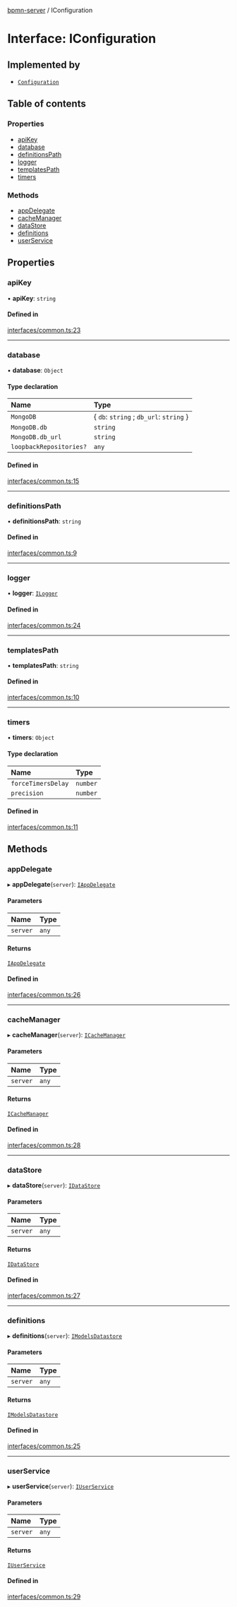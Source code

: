 [bpmn-server](../README.md) / IConfiguration

# Interface: IConfiguration

## Implemented by

- [`Configuration`](../classes/Configuration.md)

## Table of contents

### Properties

- [apiKey](IConfiguration.md#apikey)
- [database](IConfiguration.md#database)
- [definitionsPath](IConfiguration.md#definitionspath)
- [logger](IConfiguration.md#logger)
- [templatesPath](IConfiguration.md#templatespath)
- [timers](IConfiguration.md#timers)

### Methods

- [appDelegate](IConfiguration.md#appdelegate)
- [cacheManager](IConfiguration.md#cachemanager)
- [dataStore](IConfiguration.md#datastore)
- [definitions](IConfiguration.md#definitions)
- [userService](IConfiguration.md#userservice)

## Properties

### apiKey

• **apiKey**: `string`

#### Defined in

[interfaces/common.ts:23](https://bitbucket.org/ralphhanna/bpmn-server/src/2ac50a51/WebApp/bpmnServer/src/interfaces/common.ts#lines-23)

___

### database

• **database**: `Object`

#### Type declaration

| Name | Type |
| :------ | :------ |
| `MongoDB` | \{ `db`: `string` ; `db_url`: `string`  } |
| `MongoDB.db` | `string` |
| `MongoDB.db_url` | `string` |
| `loopbackRepositories?` | `any` |

#### Defined in

[interfaces/common.ts:15](https://bitbucket.org/ralphhanna/bpmn-server/src/2ac50a51/WebApp/bpmnServer/src/interfaces/common.ts#lines-15)

___

### definitionsPath

• **definitionsPath**: `string`

#### Defined in

[interfaces/common.ts:9](https://bitbucket.org/ralphhanna/bpmn-server/src/2ac50a51/WebApp/bpmnServer/src/interfaces/common.ts#lines-9)

___

### logger

• **logger**: [`ILogger`](ILogger.md)

#### Defined in

[interfaces/common.ts:24](https://bitbucket.org/ralphhanna/bpmn-server/src/2ac50a51/WebApp/bpmnServer/src/interfaces/common.ts#lines-24)

___

### templatesPath

• **templatesPath**: `string`

#### Defined in

[interfaces/common.ts:10](https://bitbucket.org/ralphhanna/bpmn-server/src/2ac50a51/WebApp/bpmnServer/src/interfaces/common.ts#lines-10)

___

### timers

• **timers**: `Object`

#### Type declaration

| Name | Type |
| :------ | :------ |
| `forceTimersDelay` | `number` |
| `precision` | `number` |

#### Defined in

[interfaces/common.ts:11](https://bitbucket.org/ralphhanna/bpmn-server/src/2ac50a51/WebApp/bpmnServer/src/interfaces/common.ts#lines-11)

## Methods

### appDelegate

▸ **appDelegate**(`server`): [`IAppDelegate`](IAppDelegate.md)

#### Parameters

| Name | Type |
| :------ | :------ |
| `server` | `any` |

#### Returns

[`IAppDelegate`](IAppDelegate.md)

#### Defined in

[interfaces/common.ts:26](https://bitbucket.org/ralphhanna/bpmn-server/src/2ac50a51/WebApp/bpmnServer/src/interfaces/common.ts#lines-26)

___

### cacheManager

▸ **cacheManager**(`server`): [`ICacheManager`](ICacheManager.md)

#### Parameters

| Name | Type |
| :------ | :------ |
| `server` | `any` |

#### Returns

[`ICacheManager`](ICacheManager.md)

#### Defined in

[interfaces/common.ts:28](https://bitbucket.org/ralphhanna/bpmn-server/src/2ac50a51/WebApp/bpmnServer/src/interfaces/common.ts#lines-28)

___

### dataStore

▸ **dataStore**(`server`): [`IDataStore`](IDataStore.md)

#### Parameters

| Name | Type |
| :------ | :------ |
| `server` | `any` |

#### Returns

[`IDataStore`](IDataStore.md)

#### Defined in

[interfaces/common.ts:27](https://bitbucket.org/ralphhanna/bpmn-server/src/2ac50a51/WebApp/bpmnServer/src/interfaces/common.ts#lines-27)

___

### definitions

▸ **definitions**(`server`): [`IModelsDatastore`](IModelsDatastore.md)

#### Parameters

| Name | Type |
| :------ | :------ |
| `server` | `any` |

#### Returns

[`IModelsDatastore`](IModelsDatastore.md)

#### Defined in

[interfaces/common.ts:25](https://bitbucket.org/ralphhanna/bpmn-server/src/2ac50a51/WebApp/bpmnServer/src/interfaces/common.ts#lines-25)

___

### userService

▸ **userService**(`server`): [`IUserService`](IUserService.md)

#### Parameters

| Name | Type |
| :------ | :------ |
| `server` | `any` |

#### Returns

[`IUserService`](IUserService.md)

#### Defined in

[interfaces/common.ts:29](https://bitbucket.org/ralphhanna/bpmn-server/src/2ac50a51/WebApp/bpmnServer/src/interfaces/common.ts#lines-29)
